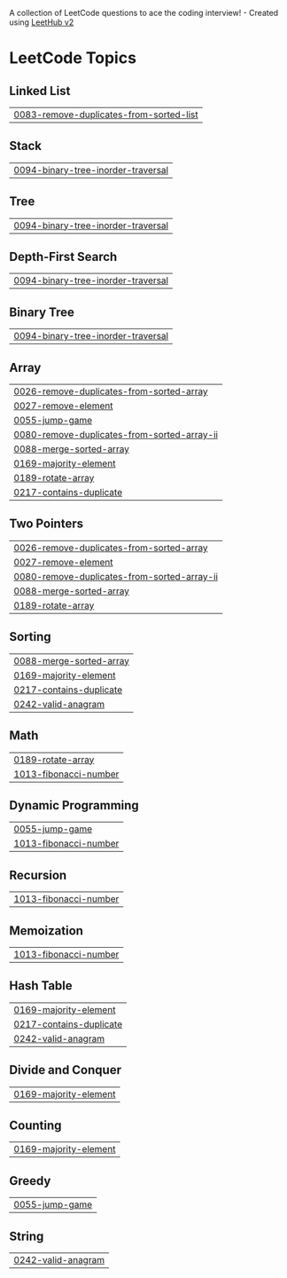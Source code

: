 A collection of LeetCode questions to ace the coding interview! - Created using [LeetHub v2](https://github.com/arunbhardwaj/LeetHub-2.0)
<!---LeetCode Topics Start-->
# LeetCode Topics
## Linked List
|  |
| ------- |
| [0083-remove-duplicates-from-sorted-list](https://github.com/Macbooque/LeetCode/tree/master/0083-remove-duplicates-from-sorted-list) |
## Stack
|  |
| ------- |
| [0094-binary-tree-inorder-traversal](https://github.com/Macbooque/LeetCode/tree/master/0094-binary-tree-inorder-traversal) |
## Tree
|  |
| ------- |
| [0094-binary-tree-inorder-traversal](https://github.com/Macbooque/LeetCode/tree/master/0094-binary-tree-inorder-traversal) |
## Depth-First Search
|  |
| ------- |
| [0094-binary-tree-inorder-traversal](https://github.com/Macbooque/LeetCode/tree/master/0094-binary-tree-inorder-traversal) |
## Binary Tree
|  |
| ------- |
| [0094-binary-tree-inorder-traversal](https://github.com/Macbooque/LeetCode/tree/master/0094-binary-tree-inorder-traversal) |
## Array
|  |
| ------- |
| [0026-remove-duplicates-from-sorted-array](https://github.com/demerle/LeetCode/tree/master/0026-remove-duplicates-from-sorted-array) |
| [0027-remove-element](https://github.com/demerle/LeetCode/tree/master/0027-remove-element) |
| [0055-jump-game](https://github.com/demerle/LeetCode/tree/master/0055-jump-game) |
| [0080-remove-duplicates-from-sorted-array-ii](https://github.com/demerle/LeetCode/tree/master/0080-remove-duplicates-from-sorted-array-ii) |
| [0088-merge-sorted-array](https://github.com/demerle/LeetCode/tree/master/0088-merge-sorted-array) |
| [0169-majority-element](https://github.com/demerle/LeetCode/tree/master/0169-majority-element) |
| [0189-rotate-array](https://github.com/demerle/LeetCode/tree/master/0189-rotate-array) |
| [0217-contains-duplicate](https://github.com/Macbooque/LeetCode/tree/master/0217-contains-duplicate) |
## Two Pointers
|  |
| ------- |
| [0026-remove-duplicates-from-sorted-array](https://github.com/demerle/LeetCode/tree/master/0026-remove-duplicates-from-sorted-array) |
| [0027-remove-element](https://github.com/demerle/LeetCode/tree/master/0027-remove-element) |
| [0080-remove-duplicates-from-sorted-array-ii](https://github.com/demerle/LeetCode/tree/master/0080-remove-duplicates-from-sorted-array-ii) |
| [0088-merge-sorted-array](https://github.com/demerle/LeetCode/tree/master/0088-merge-sorted-array) |
| [0189-rotate-array](https://github.com/demerle/LeetCode/tree/master/0189-rotate-array) |
## Sorting
|  |
| ------- |
| [0088-merge-sorted-array](https://github.com/demerle/LeetCode/tree/master/0088-merge-sorted-array) |
| [0169-majority-element](https://github.com/demerle/LeetCode/tree/master/0169-majority-element) |
| [0217-contains-duplicate](https://github.com/Macbooque/LeetCode/tree/master/0217-contains-duplicate) |
| [0242-valid-anagram](https://github.com/Macbooque/LeetCode/tree/master/0242-valid-anagram) |
## Math
|  |
| ------- |
| [0189-rotate-array](https://github.com/demerle/LeetCode/tree/master/0189-rotate-array) |
| [1013-fibonacci-number](https://github.com/demerle/LeetCode/tree/master/1013-fibonacci-number) |
## Dynamic Programming
|  |
| ------- |
| [0055-jump-game](https://github.com/demerle/LeetCode/tree/master/0055-jump-game) |
| [1013-fibonacci-number](https://github.com/demerle/LeetCode/tree/master/1013-fibonacci-number) |
## Recursion
|  |
| ------- |
| [1013-fibonacci-number](https://github.com/demerle/LeetCode/tree/master/1013-fibonacci-number) |
## Memoization
|  |
| ------- |
| [1013-fibonacci-number](https://github.com/demerle/LeetCode/tree/master/1013-fibonacci-number) |
## Hash Table
|  |
| ------- |
| [0169-majority-element](https://github.com/demerle/LeetCode/tree/master/0169-majority-element) |
| [0217-contains-duplicate](https://github.com/Macbooque/LeetCode/tree/master/0217-contains-duplicate) |
| [0242-valid-anagram](https://github.com/Macbooque/LeetCode/tree/master/0242-valid-anagram) |
## Divide and Conquer
|  |
| ------- |
| [0169-majority-element](https://github.com/demerle/LeetCode/tree/master/0169-majority-element) |
## Counting
|  |
| ------- |
| [0169-majority-element](https://github.com/demerle/LeetCode/tree/master/0169-majority-element) |
## Greedy
|  |
| ------- |
| [0055-jump-game](https://github.com/demerle/LeetCode/tree/master/0055-jump-game) |
## String
|  |
| ------- |
| [0242-valid-anagram](https://github.com/Macbooque/LeetCode/tree/master/0242-valid-anagram) |
<!---LeetCode Topics End-->